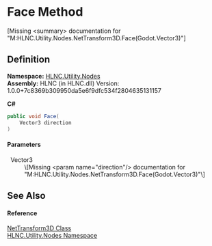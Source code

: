 # Face Method


\[Missing &lt;summary&gt; documentation for "M:HLNC.Utility.Nodes.NetTransform3D.Face(Godot.Vector3)"\]



## Definition
**Namespace:** <a href="N_HLNC_Utility_Nodes">HLNC.Utility.Nodes</a>  
**Assembly:** HLNC (in HLNC.dll) Version: 1.0.0+7c8369b309950da5e6f9dfc534f2804635131157

**C#**
``` C#
public void Face(
	Vector3 direction
)
```



#### Parameters
<dl><dt>  Vector3</dt><dd>\[Missing &lt;param name="direction"/&gt; documentation for "M:HLNC.Utility.Nodes.NetTransform3D.Face(Godot.Vector3)"\]</dd></dl>

## See Also


#### Reference
<a href="T_HLNC_Utility_Nodes_NetTransform3D">NetTransform3D Class</a>  
<a href="N_HLNC_Utility_Nodes">HLNC.Utility.Nodes Namespace</a>  
